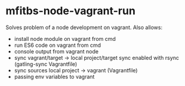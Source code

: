 # mfitbs-node-vagrant-run

Solves problem of a node development on vagrant. Also allows:

- install node module on vagrant from cmd
- run ES6 code on vagrant from cmd
- console output from vagrant node
- sync vagrant/target -> local project/target sync enabled with rsync (gatling-sync Vagrantfile)
- sync sources local project -> vagrant (Vagrantfile)
- passing env variables to vagrant
